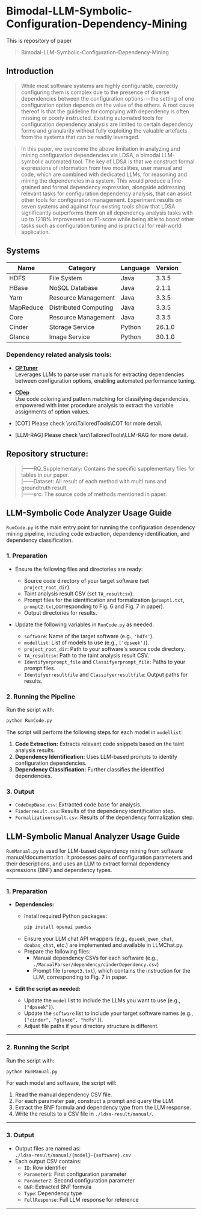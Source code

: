 # Bimodal-LLM-Symbolic-Configuration-Dependency-Mining

This is repository of paper
>Bimodal-LLM-Symbolic-Configuration-Dependency-Mining

## Introduction

>While most software systems are highly configurable, correctly configuring them is complex due to the presence of diverse dependencies between the configuration options---the setting of one configuration option depends on the value of the others. A root cause thereof is that the guideline for complying with dependency is often missing or poorly instructed. Existing automated tools for configuration dependency analysis are limited to certain dependency forms and granularity without fully exploiting the valuable artefacts from the systems that can be readily leveraged.

>In this paper, we overcome the above limitation in analyzing and mining configuration dependencies via LDSA, a bimodal LLM-symbolic automated tool. The key of LDSA is that we construct formal expressions of information from two modalities, user manual and code, which are combined with dedicated LLMs, for reasoning and mining the dependencies in a system. This would produce a fine-grained and formal dependency expression, alongside addressing relevant tasks for configuration dependency analysis, that can assist other tools for configuration management. Experiment results on seven systems and against four existing tools show that LDSA significantly outperforms them on all dependency analysis tasks with up to 1218% improvement on F1-score while being able to boost other tasks such as configuration tuning and is practical for real-world application.


## Systems
| Name           | Category              | Language | Version  |
|----------------|-----------------------|----------|----------|
| HDFS           | File System           | Java     | 3.3.5    |
| HBase          | NoSQL Database        | Java     | 2.1.1    |
| Yarn           | Resource Management   | Java     | 3.3.5    |
| MapReduce      | Distributed Computing | Java     | 3.3.5    |
| Core           | Resource Management   | Java     | 3.3.5    |
| Cinder         | Storage Service       | Python   | 26.1.0   |
| Glance         | Image Service         | Python   | 30.1.0   |

###  Dependency related analysis tools:
- **[GPTuner](https://github.com/SolidLao/GPTuner)**  
  Leverages LLMs to parse user manuals for extracting dependencies between configuration options, enabling automated performance tuning.

- **[CDep](https://github.com/xlab-uiuc/cdep-fse-ae)**  
  Use code coloring and pattern matching for classifying dependencies, empowered with inter procedure analysis to extract the variable assignments of option values. 
  
- [COT]
  Please check \src\TailoredTools\COT for more detail.

- [LLM-RAG]
  Please check \src\TailoredTools\LLM-RAG for more detail.

## Repository structure:

> |——RQ_Supplementary: Contains the specific supplementary files for tables in our paper.  
|——Dataset: All result of each method with multi runs and groundtruth result.  
|——src: The source code of methods mentioned in paper.  


## LLM-Symbolic Code Analyzer Usage Guide

`RunCode.py` is the main entry point for running the configuration dependency mining pipeline, including code extraction, dependency identification, and dependency classification.

### 1. Preparation

- Ensure the following files and directories are ready:
  - Source code directory of your target software (set `project_root_dir`).
  - Taint analysis result CSV (set `TA_resultcsv`).
  - Prompt files for the identification and formalization (`prompt1.txt`, `prompt2.txt`,corresponding to Fig. 6 and Fig. 7 in paper).
  - Output directories for results.

- Update the following variables in `RunCode.py` as needed:
  - `software`: Name of the target software (e.g., `'hdfs'`).
  - `modellist`: List of models to use (e.g., `['dpseek']`).
  - `project_root_dir`: Path to your software's source code directory.
  - `TA_resultcsv`: Path to the taint analysis result CSV.
  - `Identifyerprompt_file` and `Classifyerprompt_file`: Paths to your prompt files.
  - `Identifyerresultfile` and `Classifyerresultfile`: Output paths for results.

### 2. Running the Pipeline

Run the script with:

```bash
python RunCode.py
```

The script will perform the following steps for each model in `modellist`:
1. **Code Extraction:** Extracts relevant code snippets based on the taint analysis results.
2. **Dependency Identification:** Uses LLM-based prompts to identify configuration dependencies.
3. **Dependency Classification:** Further classifies the identified dependencies.

### 3. Output

- `CodeDepBase.csv`: Extracted code base for analysis.
- `Finderresult.csv`: Results of the dependency identification step.
- `Formalizationresult.csv`: Results of the dependency formalization step.


## LLM-Symbolic Manual Analyzer Usage Guide

`RunManual.py` is used for LLM-based dependency mining from software manual/documentation. It processes pairs of configuration parameters and their descriptions, and uses an LLM to extract formal dependency expressions (BNF) and dependency types.

---

### 1. Preparation

- **Dependencies:**  
  - Install required Python packages:
    ```bash
    pip install openai pandas
    ```
  - Ensure your LLM chat API wrappers (e.g., `dpseek_qwen_chat`, `doubao_chat`, etc.) are implemented and available in LLMChat.py.
  - Prepare the following files:
    - Manual dependency CSVs for each software (e.g., `./ManualParser/dependency/cinderDependency.csv`)
    - Prompt file (`prompt3.txt`), which contains the instruction for the LLM, corresponding to Fig. 7 in paper.

- **Edit the script as needed:**
  - Update the `model` list to include the LLMs you want to use (e.g., `["dpseek"]`).
  - Update the `software` list to include your target software names (e.g., `["cinder", "glance", "hdfs"]`).
  - Adjust file paths if your directory structure is different.

---

### 2. Running the Script

Run the script with:

```bash
python RunManual.py
```

For each model and software, the script will:
1. Read the manual dependency CSV file.
2. For each parameter pair, construct a prompt and query the LLM.
3. Extract the BNF formula and dependency type from the LLM response.
4. Write the results to a CSV file in `./ldsa-result/manual/`.

---

### 3. Output

- Output files are named as:  
  `./ldsa-result/manual/{model}-{software}.csv`
- Each output CSV contains:
  - `ID`: Row identifier
  - `Parameter1`: First configuration parameter
  - `Parameter2`: Second configuration parameter
  - `BNF`: Extracted BNF formula
  - `Type`: Dependency type
  - `FullResponse`: Full LLM response for reference

---
